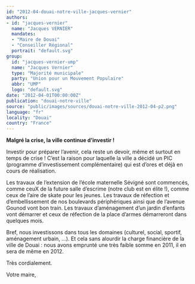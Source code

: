 ```yaml
---
id: "2012-04-douai-notre-ville-jacques-vernier"
authors:
- id: "jacques-vernier"
  name: "Jacques VERNIER"
  mandates: 
  - "Maire de Douai"
  - "Conseiller Régional"
  portrait: "default.svg"
group:
  id: "jacques-vernier-ump"
  name: "Jacques Vernier"
  type: "Majorité municipale"
  party: "Union pour un Mouvement Populaire"
  abbr: "UMP"
  logo: "default.svg"
date: "2012-04-01T00:00:00Z"
publication: "douai-notre-ville"
source: "public/images/sources/douai-notre-ville-2012-04-p2.png"
language: "fr"
locality: "Douai"
country: "France"
---
```


**Malgré la crise, la ville continue d’investir !**

Investir  pour préparer l’avenir,  cela  reste un devoir, même et surtout en temps de crise ! C’est la raison pour laquelle la ville a décidé un PIC (programme d’investissement complémentaire) qui est d’ores et déjà en cours de réalisation.

Les travaux de l’extension de l’école maternelle Sévigné sont commencés, comme ceuX de la future salle d’escrime (notre club est en élite !), comme ceux de l’aire de skate pour les jeunes. Les travaux de réfection et d’embellissement de nos boulevards périphériques ainsi que de l’avenue Gounod vont bon train. Les travaux d’aménagement d’un jardin d’enfants vont démarrer et ceux de réfection de la place d’armes  démarreront  dans quelques mois.

Bref, nous investissons dans tous les domaines (culturel, social, sportif, aménagement urbain, ...). Et cela sans alourdir la charge financière de la ville de Douai : nous avons emprunté une très faible somme en 2011, il en sera de même en 2012.

Très cordialement.

Votre maire,
